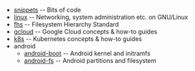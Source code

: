 * [snippets](snippets.md) -- Bits of code
* [linux](linux.md) -- Networking, system administration etc. on GNU/Linux
* [fhs](fhs.md) -- Filesystem Hierarchy Standard
* [gcloud](gcloud.md) -- Google Cloud concepts & how-to guides
* [k8s](k8s.md) -- Kubernetes concepts & how-to guides
* android
    * [android-boot](android-boot.md) -- Android kernel and initramfs
    * [android-fs](android-fs.md) -- Android partitions and filesystem
